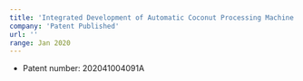 ```yaml
---
title: 'Integrated Development of Automatic Coconut Processing Machine'
company: 'Patent Published'
url: ''
range: Jan 2020
---
```


- Patent number: 202041004091A
